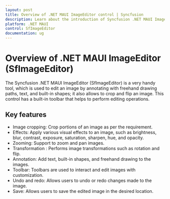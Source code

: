 ```yaml
---
layout: post
title: Overview of .NET MAUI ImageEditor control | Syncfusion
description: Learn about the introduction of Syncfusion .NET MAUI ImageEditor(SfImageEditor) control, its basic features, and the functionalities of imageeditor.
platform: .NET MAUI
control: SfImageEditor
documentation: ug
---
```


# Overview of .NET MAUI ImageEditor (SfImageEditor)

The Syncfusion .NET MAUI ImageEditor (SfImageEditor) is a very handy tool, which is used to edit an image by annotating with freehand drawing paths, text, and built-in shapes; it also allows to crop and flip an image. This control has a built-in toolbar that helps to perform editing operations.

## Key features
 * Image cropping: Crop portions of an image as per the requirement.
 * Effects: Apply various visual effects to an image, such as brightness, blur, contrast, exposure, saturation, sharpen, hue, and opacity.
 * Zooming: Support to zoom and pan images.
 * Transformation : Performs image transformations such as rotation and flip.
 * Annotation: Add text, built-in shapes, and freehand drawing to the images.
 * Toolbar: Toolbars are used to interact and edit images with customization.
 * Undo and redo: Allows users to undo or redo changes made to the image.
 * Save: Allows users to save the edited image in the desired location.
